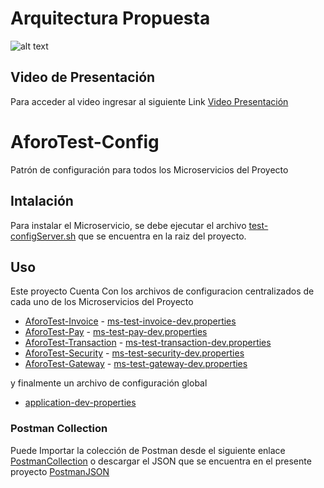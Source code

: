 # Arquitectura Propuesta
![alt text](https://github.com/jhonariza03/AforoTest-Config/blob/main/Arquitectura.png)

## Video de Presentación
Para acceder al video ingresar al siguiente Link [Video Presentación](https://www.youtube.com/watch?v=et_Z081RzHo)

# AforoTest-Config
Patrón de configuración para todos los Microservicios del Proyecto

## Intalación

Para instalar el Microservicio, se debe ejecutar el archivo [test-configServer.sh](https://github.com/jhonariza03/AforoTest-Config/blob/main/test-ms-configserver/test-configServer.sh) que se encuentra en la raiz del proyecto.


## Uso

Este proyecto Cuenta Con los archivos de configuracion centralizados de cada uno de los Microservicios del Proyecto

- [AforoTest-Invoice](https://github.com/jhonariza03/AforoTest-Invoice) - [ms-test-invoice-dev.properties](https://github.com/jhonariza03/AforoTest-Config/blob/main/ms-test-invoice-dev.properties)
- [AforoTest-Pay](https://github.com/jhonariza03/AforoTest-Pay) - [ms-test-pay-dev.properties](https://github.com/jhonariza03/AforoTest-Config/blob/main/ms-test-pay-dev.properties)
- [AforoTest-Transaction](https://github.com/jhonariza03/AforoTest-Transaction) - [ms-test-transaction-dev.properties](https://github.com/jhonariza03/AforoTest-Config/blob/main/ms-test-transaction-dev.properties)
- [AforoTest-Security](https://github.com/jhonariza03/AforoTest-Security) - [ms-test-security-dev.properties](https://github.com/jhonariza03/AforoTest-Config/blob/main/ms-test-security-dev.properties)
- [AforoTest-Gateway](https://github.com/jhonariza03/AforoTest-Gateway) - [ms-test-gateway-dev.properties](https://github.com/jhonariza03/AforoTest-Config/blob/main/ms-test-gateway-dev.properties)

y finalmente un archivo de configuración global

- [application-dev-properties](https://github.com/jhonariza03/AforoTest-Config/blob/main/application-dev.properties)

### Postman Collection

Puede Importar la colección de Postman desde el siguiente enlace [PostmanCollection](https://www.getpostman.com/collections/38c4dfee61c3b37b05ea) o descargar el JSON que se encuentra en el presente proyecto [PostmanJSON](https://github.com/jhonariza03/AforoTest-Config/blob/main/Aforo-Test-Final.postman_collection.json)



